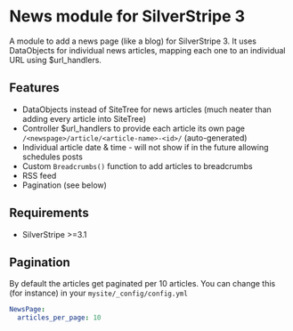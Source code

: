 # News module for SilverStripe 3
A module to add a news page (like a blog) for SilverStripe 3. It uses DataObjects for individual
news articles, mapping each one to an individual URL using $url_handlers.

## Features
* DataObjects instead of SiteTree for news articles (much neater than adding every article into SiteTree)
* Controller $url_handlers to provide each article its own page `/<newspage>/article/<article-name>-<id>/` (auto-generated)
* Individual article date & time - will not show if in the future allowing schedules posts
* Custom `Breadcrumbs()` function to add articles to breadcrumbs
* RSS feed
* Pagination (see below)

## Requirements
* SilverStripe >=3.1

## Pagination
By default the articles get paginated per 10 articles. You can change this (for instance) in your `mysite/_config/config.yml`
```yml
NewsPage:
  articles_per_page: 10
```